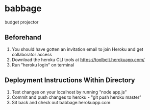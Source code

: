 babbage
=======

budget projector

## Beforehand ##
1. You should have gotten an invitation email to join Heroku and get collaborator access
2. Download the heroku CLI tools at https://toolbelt.herokuapp.com/
3. Run "heroku login" on terminal

## Deployment Instructions Within Directory ##
1. Test changes on your localhost by running "node app.js"
2. Commit and push changes to heroku - "git push heroku master"
3. Sit back and check out babbage.herokuapp.com
